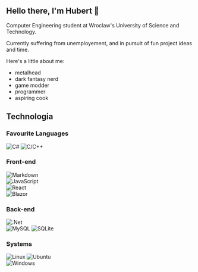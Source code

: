 ## Hello there, I'm Hubert 👋
Computer Engineering student at Wroclaw's University of Science and Technology.

Currently suffering from unemployement, and in pursuit of fun project ideas and time.

Here's a little about me:
  - metalhead
  - dark fantasy nerd
  - game modder
  - programmer
  - aspiring cook
## Technologia
### Favourite Languages
![C#](https://img.shields.io/badge/c%23-%23239120.svg?style=for-the-badge&logo=c-sharp&logoColor=white)
![C/C++](https://img.shields.io/badge/c++-%2300599C.svg?style=for-the-badge&logo=c%2B%2B&logoColor=white)

### Front-end
![Markdown](https://img.shields.io/badge/markdown-%23000000.svg?style=for-the-badge&logo=markdown&logoColor=white) \
![JavaScript](https://img.shields.io/badge/javascript-%23323330.svg?style=for-the-badge&logo=javascript&logoColor=%23F7DF1E) \
![React](https://img.shields.io/badge/react-%2320232a.svg?style=for-the-badge&logo=react&logoColor=%2361DAFB) \
![Blazor](https://img.shields.io/badge/blazor-%235C2D91.svg?style=for-the-badge&logo=blazor&logoColor=white)

### Back-end
![.Net](https://img.shields.io/badge/.NET-5C2D91?style=for-the-badge&logo=.net&logoColor=white) \
![MySQL](https://img.shields.io/badge/mysql-%2300f.svg?style=for-the-badge&logo=mysql&logoColor=white)
![SQLite](https://img.shields.io/badge/sqlite-%2307405e.svg?style=for-the-badge&logo=sqlite&logoColor=white)

### Systems
![Linux](https://img.shields.io/badge/Linux-FCC624?style=for-the-badge&logo=linux&logoColor=black)
![Ubuntu](https://img.shields.io/badge/Ubuntu-E95420?style=for-the-badge&logo=ubuntu&logoColor=white) \
![Windows](https://img.shields.io/badge/Windows-0078D6?style=for-the-badge&logo=windows&logoColor=white)



<!--
**Albandon/Albandon** is a ✨ _special_ ✨ repository because its `README.md` (this file) appears on your GitHub profile.

Here are some ideas to get you started:

- 🔭 I’m currently working on ...
- 🌱 I’m currently learning ...
- 👯 I’m looking to collaborate on ...
- 🤔 I’m looking for help with ...
- 💬 Ask me about ...
- 📫 How to reach me: ...
- 😄 Pronouns: ...
- ⚡ Fun fact: ...
-->
